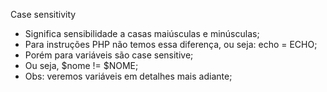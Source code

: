 Case sensitivity

- Significa sensibilidade a casas maiúsculas e minúsculas;
- Para instruções PHP não temos essa diferença, ou seja: echo = ECHO;
- Porém para variáveis são case sensitive;
- Ou seja, $nome != $NOME;
- Obs: veremos variáveis em detalhes mais adiante;